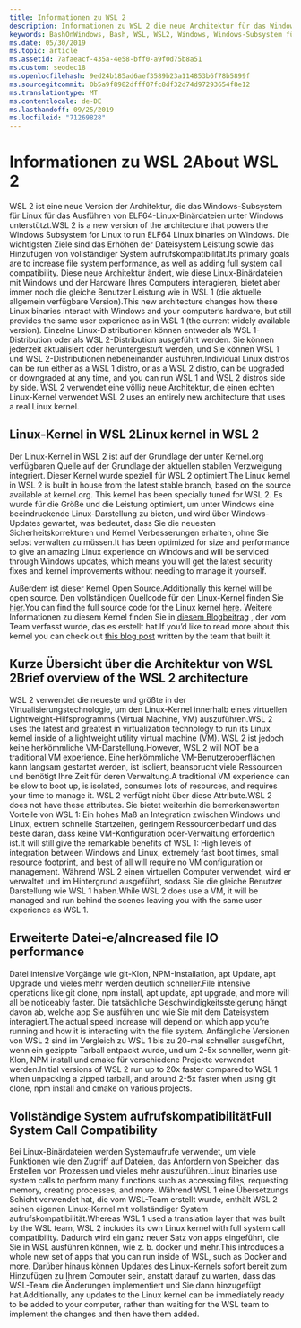 ```yaml
---
title: Informationen zu WSL 2
description: Informationen zu WSL 2 die neue Architektur für das Windows-Subsystem für Linux
keywords: BashOnWindows, Bash, WSL, WSL2, Windows, Windows-Subsystem für Linux, Windows-Subsystem, Ubuntu, Debian, Suse, Windows 10, Installation, installieren
ms.date: 05/30/2019
ms.topic: article
ms.assetid: 7afaeacf-435a-4e58-bff0-a9f0d75b8a51
ms.custom: seodec18
ms.openlocfilehash: 9ed24b185ad6aef3589b23a114853b6f78b5899f
ms.sourcegitcommit: 0b5a9f8982dfff07fc8df32d74d97293654f8e12
ms.translationtype: MT
ms.contentlocale: de-DE
ms.lasthandoff: 09/25/2019
ms.locfileid: "71269828"
---
```

# <a name="about-wsl-2"></a><span data-ttu-id="35855-104">Informationen zu WSL 2</span><span class="sxs-lookup"><span data-stu-id="35855-104">About WSL 2</span></span>

<span data-ttu-id="35855-105">WSL 2 ist eine neue Version der Architektur, die das Windows-Subsystem für Linux für das Ausführen von ELF64-Linux-Binärdateien unter Windows unterstützt.</span><span class="sxs-lookup"><span data-stu-id="35855-105">WSL 2 is a new version of the architecture that powers the Windows Subsystem for Linux to run ELF64 Linux binaries on Windows.</span></span> <span data-ttu-id="35855-106">Die wichtigsten Ziele sind das Erhöhen der Dateisystem Leistung sowie das Hinzufügen von vollständiger System aufrufskompatibilität.</span><span class="sxs-lookup"><span data-stu-id="35855-106">Its primary goals are to increase file system performance, as well as adding full system call compatibility.</span></span> <span data-ttu-id="35855-107">Diese neue Architektur ändert, wie diese Linux-Binärdateien mit Windows und der Hardware Ihres Computers interagieren, bietet aber immer noch die gleiche Benutzer Leistung wie in WSL 1 (die aktuelle allgemein verfügbare Version).</span><span class="sxs-lookup"><span data-stu-id="35855-107">This new architecture changes how these Linux binaries interact with Windows and your computer’s hardware, but still provides the same user experience as in WSL 1 (the current widely available version).</span></span> <span data-ttu-id="35855-108">Einzelne Linux-Distributionen können entweder als WSL 1-Distribution oder als WSL 2-Distribution ausgeführt werden. Sie können jederzeit aktualisiert oder heruntergestuft werden, und Sie können WSL 1 und WSL 2-Distributionen nebeneinander ausführen.</span><span class="sxs-lookup"><span data-stu-id="35855-108">Individual Linux distros can be run either as a WSL 1 distro, or as a WSL 2 distro, can be upgraded or downgraded at any time, and you can run WSL 1 and WSL 2 distros side by side.</span></span> <span data-ttu-id="35855-109">WSL 2 verwendet eine völlig neue Architektur, die einen echten Linux-Kernel verwendet.</span><span class="sxs-lookup"><span data-stu-id="35855-109">WSL 2 uses an entirely new architecture that uses a real Linux kernel.</span></span>

## <a name="linux-kernel-in-wsl-2"></a><span data-ttu-id="35855-110">Linux-Kernel in WSL 2</span><span class="sxs-lookup"><span data-stu-id="35855-110">Linux kernel in WSL 2</span></span>

<span data-ttu-id="35855-111">Der Linux-Kernel in WSL 2 ist auf der Grundlage der unter Kernel.org verfügbaren Quelle auf der Grundlage der aktuellen stabilen Verzweigung integriert. Dieser Kernel wurde speziell für WSL 2 optimiert.</span><span class="sxs-lookup"><span data-stu-id="35855-111">The Linux kernel in WSL 2 is built in house from the latest stable branch, based on the source available at kernel.org. This kernel has been specially tuned for WSL 2.</span></span> <span data-ttu-id="35855-112">Es wurde für die Größe und die Leistung optimiert, um unter Windows eine beeindruckende Linux-Darstellung zu bieten, und wird über Windows-Updates gewartet, was bedeutet, dass Sie die neuesten Sicherheitskorrekturen und Kernel Verbesserungen erhalten, ohne Sie selbst verwalten zu müssen.</span><span class="sxs-lookup"><span data-stu-id="35855-112">It has been optimized for size and performance to give an amazing Linux experience on Windows and will be serviced through Windows updates, which means you will get the latest security fixes and kernel improvements without needing to manage it yourself.</span></span>

<span data-ttu-id="35855-113">Außerdem ist dieser Kernel Open Source.</span><span class="sxs-lookup"><span data-stu-id="35855-113">Additionally this kernel will be open source.</span></span> <span data-ttu-id="35855-114">Den vollständigen Quellcode für den Linux-Kernel finden Sie [hier](https://github.com/microsoft/WSL2-Linux-Kernel).</span><span class="sxs-lookup"><span data-stu-id="35855-114">You can find the full source code for the Linux kernel [here](https://github.com/microsoft/WSL2-Linux-Kernel).</span></span> <span data-ttu-id="35855-115">Weitere Informationen zu diesem Kernel finden Sie in [diesem Blogbeitrag](https://devblogs.microsoft.com/commandline/shipping-a-linux-kernel-with-windows/) , der vom Team verfasst wurde, das es erstellt hat.</span><span class="sxs-lookup"><span data-stu-id="35855-115">If you’d like to read more about this kernel you can check out [this blog post](https://devblogs.microsoft.com/commandline/shipping-a-linux-kernel-with-windows/) written by the team that built it.</span></span>

## <a name="brief-overview-of-the-wsl-2-architecture"></a><span data-ttu-id="35855-116">Kurze Übersicht über die Architektur von WSL 2</span><span class="sxs-lookup"><span data-stu-id="35855-116">Brief overview of the WSL 2 architecture</span></span>

<span data-ttu-id="35855-117">WSL 2 verwendet die neueste und größte in der Virtualisierungstechnologie, um den Linux-Kernel innerhalb eines virtuellen Lightweight-Hilfsprogramms (Virtual Machine, VM) auszuführen.</span><span class="sxs-lookup"><span data-stu-id="35855-117">WSL 2 uses the latest and greatest in virtualization technology to run its Linux kernel inside of a lightweight utility virtual machine (VM).</span></span> <span data-ttu-id="35855-118">WSL 2 ist jedoch keine herkömmliche VM-Darstellung.</span><span class="sxs-lookup"><span data-stu-id="35855-118">However, WSL 2 will NOT be a traditional VM experience.</span></span> <span data-ttu-id="35855-119">Eine herkömmliche VM-Benutzeroberflächen kann langsam gestartet werden, ist isoliert, beansprucht viele Ressourcen und benötigt Ihre Zeit für deren Verwaltung.</span><span class="sxs-lookup"><span data-stu-id="35855-119">A traditional VM experience can be slow to boot up, is isolated, consumes lots of resources, and requires your time to manage it.</span></span> <span data-ttu-id="35855-120">WSL 2 verfügt nicht über diese Attribute.</span><span class="sxs-lookup"><span data-stu-id="35855-120">WSL 2 does not have these attributes.</span></span> <span data-ttu-id="35855-121">Sie bietet weiterhin die bemerkenswerten Vorteile von WSL 1: Ein hohes Maß an Integration zwischen Windows und Linux, extrem schnelle Startzeiten, geringem Ressourcenbedarf und das beste daran, dass keine VM-Konfiguration oder-Verwaltung erforderlich ist.</span><span class="sxs-lookup"><span data-stu-id="35855-121">It will still give the remarkable benefits of WSL 1: High levels of integration between Windows and Linux, extremely fast boot times, small resource footprint, and best of all will require no VM configuration or management.</span></span> <span data-ttu-id="35855-122">Während WSL 2 einen virtuellen Computer verwendet, wird er verwaltet und im Hintergrund ausgeführt, sodass Sie die gleiche Benutzer Darstellung wie WSL 1 haben.</span><span class="sxs-lookup"><span data-stu-id="35855-122">While WSL 2 does use a VM, it will be managed and run behind the scenes leaving you with the same user experience as WSL 1.</span></span>

## <a name="increased-file-io-performance"></a><span data-ttu-id="35855-123">Erweiterte Datei-e/a</span><span class="sxs-lookup"><span data-stu-id="35855-123">Increased file IO performance</span></span>

<span data-ttu-id="35855-124">Datei intensive Vorgänge wie git-Klon, NPM-Installation, apt Update, apt Upgrade und vieles mehr werden deutlich schneller.</span><span class="sxs-lookup"><span data-stu-id="35855-124">File intensive operations like git clone, npm install, apt update, apt upgrade, and more will all be noticeably faster.</span></span> <span data-ttu-id="35855-125">Die tatsächliche Geschwindigkeitssteigerung hängt davon ab, welche app Sie ausführen und wie Sie mit dem Dateisystem interagiert.</span><span class="sxs-lookup"><span data-stu-id="35855-125">The actual speed increase will depend on which app you’re running and how it is interacting with the file system.</span></span> <span data-ttu-id="35855-126">Anfängliche Versionen von WSL 2 sind im Vergleich zu WSL 1 bis zu 20-mal schneller ausgeführt, wenn ein gezippte Tarball entpackt wurde, und um 2-5x schneller, wenn git-Klon, NPM install und cmake für verschiedene Projekte verwendet werden.</span><span class="sxs-lookup"><span data-stu-id="35855-126">Initial versions of WSL 2 run up to 20x faster compared to WSL 1 when unpacking a zipped tarball, and around 2-5x faster when using git clone, npm install and cmake on various projects.</span></span>

## <a name="full-system-call-compatibility"></a><span data-ttu-id="35855-127">Vollständige System aufrufskompatibilität</span><span class="sxs-lookup"><span data-stu-id="35855-127">Full System Call Compatibility</span></span>

<span data-ttu-id="35855-128">Bei Linux-Binärdateien werden Systemaufrufe verwendet, um viele Funktionen wie den Zugriff auf Dateien, das Anfordern von Speicher, das Erstellen von Prozessen und vieles mehr auszuführen.</span><span class="sxs-lookup"><span data-stu-id="35855-128">Linux binaries use system calls to perform many functions such as accessing files, requesting memory, creating processes, and more.</span></span> <span data-ttu-id="35855-129">Während WSL 1 eine Übersetzungs Schicht verwendet hat, die vom WSL-Team erstellt wurde, enthält WSL 2 seinen eigenen Linux-Kernel mit vollständiger System aufrufskompatibilität.</span><span class="sxs-lookup"><span data-stu-id="35855-129">Whereas WSL 1 used a translation layer that was built by the WSL team, WSL 2 includes its own Linux kernel with full system call compatibility.</span></span> <span data-ttu-id="35855-130">Dadurch wird ein ganz neuer Satz von apps eingeführt, die Sie in WSL ausführen können, wie z. b. docker und mehr.</span><span class="sxs-lookup"><span data-stu-id="35855-130">This introduces a whole new set of apps that you can run inside of WSL, such as Docker and more.</span></span> <span data-ttu-id="35855-131">Darüber hinaus können Updates des Linux-Kernels sofort bereit zum Hinzufügen zu Ihrem Computer sein, anstatt darauf zu warten, dass das WSL-Team die Änderungen implementiert und Sie dann hinzugefügt hat.</span><span class="sxs-lookup"><span data-stu-id="35855-131">Additionally, any updates to the Linux kernel can be immediately ready to be added to your computer, rather than waiting for the WSL team to implement the changes and then have them added.</span></span>